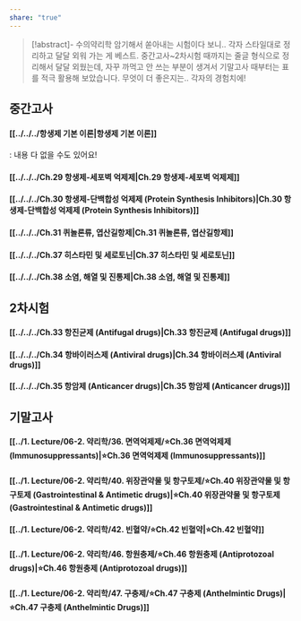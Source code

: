 ```yaml
---
share: "true"
---
```


>[!abstract]- 수의약리학
>암기해서 쏟아내는 시험이다 보니.. 각자 스타일대로 정리하고 달달 외워 가는 게 베스트.
>중간고사~2차시험 때까지는 줄글 형식으로 정리해서 달달 외웠는데,
>자꾸 까먹고 안 쓰는 부분이 생겨서 기말고사 때부터는 표를 적극 활용해 보았습니다.
>무엇이 더 좋은지는.. 각자의 경험치에! 

## 중간고사

#### [[../../../항생제 기본 이론|항생제 기본 이론]]

: 내용 다 없을 수도 있어요!

#### [[../../../Ch.29 항생제-세포벽 억제제|Ch.29 항생제-세포벽 억제제]]

#### [[../../../Ch.30 항생제-단백합성 억제제 (Protein Synthesis Inhibitors)|Ch.30 항생제-단백합성 억제제 (Protein Synthesis Inhibitors)]]

#### [[../../../Ch.31 퀴놀론류, 엽산길항제|Ch.31 퀴놀론류, 엽산길항제]]

#### [[../../../Ch.37 히스타민 및 세로토닌|Ch.37 히스타민 및 세로토닌]]

#### [[../../../Ch.38 소염, 해열 및 진통제|Ch.38 소염, 해열 및 진통제]]

## 2차시험

#### [[../../../Ch.33 항진균제 (Antifugal drugs)|Ch.33 항진균제 (Antifugal drugs)]]

#### [[../../../Ch.34 항바이러스제 (Antiviral drugs)|Ch.34 항바이러스제 (Antiviral drugs)]]

#### [[../../../Ch.35 항암제 (Anticancer drugs)|Ch.35 항암제 (Anticancer drugs)]]

## 기말고사

#### [[../1. Lecture/06-2. 약리학/36. 면역억제제/⭐Ch.36  면역억제제 (Immunosuppressants)|⭐Ch.36  면역억제제 (Immunosuppressants)]]

#### [[../1. Lecture/06-2. 약리학/40. 위장관약물 및 항구토제/⭐Ch.40 위장관약물 및 항구토제 (Gastrointestinal & Antimetic drugs)|⭐Ch.40 위장관약물 및 항구토제 (Gastrointestinal & Antimetic drugs)]]

#### [[../1. Lecture/06-2. 약리학/42. 빈혈약/⭐Ch.42 빈혈약|⭐Ch.42 빈혈약]]

#### [[../1. Lecture/06-2. 약리학/46. 항원충제/⭐Ch.46 항원충제 (Antiprotozoal drugs)|⭐Ch.46 항원충제 (Antiprotozoal drugs)]]

#### [[../1. Lecture/06-2. 약리학/47. 구충제/⭐Ch.47 구충제 (Anthelmintic Drugs)|⭐Ch.47 구충제 (Anthelmintic Drugs)]]